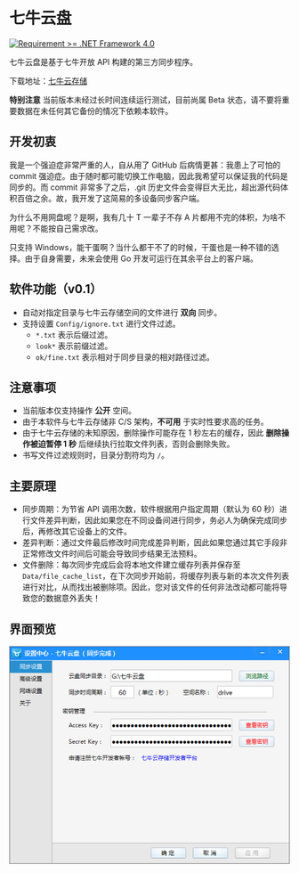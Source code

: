 七牛云盘
==========
[![Requirement >= .NET Framework 4.0](http://b.repl.ca/v1/Requirement-%3E%3D_.NET_Framework_4.0-blue.png)]()

七牛云盘是基于七牛开放 API 构建的第三方同步程序。

下载地址：[七牛云存储](http://drive.u.qiniudn.com/%E4%B8%83%E7%89%9B%E4%BA%91%E7%9B%98/%E4%B8%83%E7%89%9B%E4%BA%91%E7%9B%98.rar?download)

**特别注意** 当前版本未经过长时间连续运行测试，目前尚属 Beta 状态，请不要将重要数据在未任何其它备份的情况下依赖本软件。

## 开发初衷

我是一个强迫症非常严重的人，自从用了 GitHub 后病情更甚：我患上了可怕的 commit 强迫症。由于随时都可能切换工作电脑，因此我希望可以保证我的代码是同步的。而 commit 非常多了之后，.git 历史文件会变得巨大无比，超出源代码体积百倍之余。故，我开发了这简易的多设备同步客户端。

为什么不用网盘呢？是啊，我有几十 T 一辈子不存 A 片都用不完的体积，为啥不用呢？不能按自己需求改。

只支持 Windows，能干蛋啊？当什么都干不了的时候，干蛋也是一种不错的选择。由于自身需要，未来会使用 Go 开发可运行在其余平台上的客户端。

## 软件功能（v0.1）

- 自动对指定目录与七牛云存储空间的文件进行 **双向** 同步。
- 支持设置 `Config/ignore.txt` 进行文件过滤。
	- `*.txt` 表示后缀过滤。
	- `look*` 表示前缀过滤。
	- `ok/fine.txt` 表示相对于同步目录的相对路径过滤。

## 注意事项

- 当前版本仅支持操作 **公开** 空间。
- 由于本软件与七牛云存储非 C/S 架构，**不可用** 于实时性要求高的任务。
- 由于七牛云存储的未知原因，删除操作可能存在 1 秒左右的缓存，因此 **删除操作被迫暂停 1 秒** 后继续执行拉取文件列表，否则会删除失败。
- 书写文件过滤规则时，目录分割符均为 `/`。

## 主要原理

- 同步周期：为节省 API 调用次数，软件根据用户指定周期（默认为 60 秒）进行文件差异判断，因此如果您在不同设备间进行同步，务必人为确保完成同步后，再修改其它设备上的文件。
- 差异判断：通过文件最后修改时间完成差异判断，因此如果您通过其它手段非正常修改文件时间后可能会导致同步结果无法预料。
- 文件删除：每次同步完成后会将本地文件建立缓存列表并保存至 `Data/file_cache_list`，在下次同步开始前，将缓存列表与新的本次文件列表进行对比，从而找出被删除项。因此，您对该文件的任何非法改动都可能将导致您的数据意外丢失！

## 界面预览

![](imgs/SyncSetting.png)